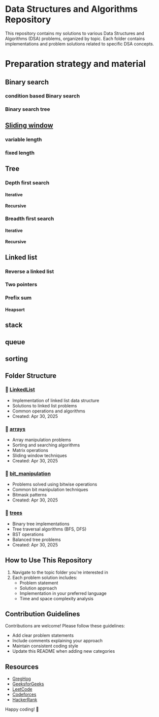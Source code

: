 # Data Structures and Algorithms Repository

This repository contains my solutions to various Data Structures and Algorithms (DSA) problems, organized by topic. Each folder contains implementations and problem solutions related to specific DSA concepts.

# Preparation strategy and material

## Binary search
### condition based Binary search
### Binary search tree


## [Sliding window](https://www.youtube.com/watch?v=GaXwHThEgGk&list=WL&index=1&ab_channel=GregHogg)
### variable length
### fixed length

## Tree
### Depth first search
#### Iterative
#### Recursive
### Breadth first search
#### Iterative
#### Recursive

## Linked list
### Reverse a linked list

### Two pointers

### Prefix sum

#### Heapsort


## stack

## queue

## sorting 






## Folder Structure

### 📁 [LinkedList](/LinkedList/)
- Implementation of linked list data structure
- Solutions to linked list problems
- Common operations and algorithms
- Created: Apr 30, 2025

### 📁 [arrays](/arrays/)
- Array manipulation problems
- Sorting and searching algorithms
- Matrix operations
- Sliding window techniques
- Created: Apr 30, 2025

### 📁 [bit_manipulation](/bit_manipulation/)
- Problems solved using bitwise operations
- Common bit manipulation techniques
- Bitmask patterns
- Created: Apr 30, 2025

### 📁 [trees](/trees/)
- Binary tree implementations
- Tree traversal algorithms (BFS, DFS)
- BST operations
- Balanced tree problems
- Created: Apr 30, 2025

## How to Use This Repository

1. Navigate to the topic folder you're interested in
2. Each problem solution includes:
   - Problem statement
   - Solution approach
   - Implementation in your preferred language
   - Time and space complexity analysis

## Contribution Guidelines

Contributions are welcome! Please follow these guidelines:
- Add clear problem statements
- Include comments explaining your approach
- Maintain consistent coding style
- Update this README when adding new categories

## Resources
- [GregHog](https://www.youtube.com/watch?v=fvyqbtmor9U&list=PLKYEe2WisBTH48RzVCL_LQrGW-ahPY44S&index=7&ab_channel=GregHogg/)
- [GeeksforGeeks](https://www.geeksforgeeks.org/)
- [LeetCode](https://leetcode.com/)
- [Codeforces](https://codeforces.com/)
- [HackerRank](https://www.hackerrank.com/domains/tutorials/10-days-of-algorithms)

Happy coding! 🚀
